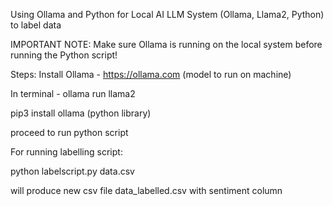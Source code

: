 Using Ollama and Python for Local AI LLM System (Ollama, Llama2, Python) to label data


IMPORTANT NOTE:
Make sure Ollama is running on the local system before running the Python script!


Steps:
Install Ollama - https://ollama.com (model to run on machine)

In terminal - ollama run llama2 

pip3 install ollama (python library)

proceed to run python script



For running labelling script:

python labelscript.py data.csv

will produce new csv file data_labelled.csv with sentiment column

